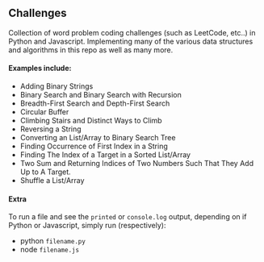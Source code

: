 ## Challenges

Collection of word problem coding challenges (such as LeetCode, etc..) in Python and Javascript. Implementing many of the various data structures and algorithms in this repo as well as many more.

#### Examples include:

* Adding Binary Strings
* Binary Search and Binary Search with Recursion
* Breadth-First Search and Depth-First Search
* Circular Buffer
* Climbing Stairs and Distinct Ways to Climb
* Reversing a String
* Converting an List/Array to Binary Search Tree
* Finding Occurrence of First Index in a String
* Finding The Index of a Target in a Sorted List/Array
* Two Sum and Returning Indices of Two Numbers Such That They Add Up to A Target.
* Shuffle a List/Array


#### Extra

To run a file and see the `printed` or `console.log` output, depending on if Python or Javascript, simply run (respectively):
* python `filename.py`
* node `filename.js`
